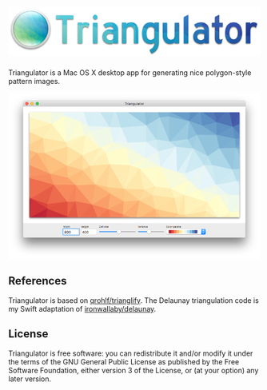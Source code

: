 # ![](https://raw.githubusercontent.com/czak/triangulator/assets/logo.png)

Triangulator is a Mac OS X desktop app for generating nice polygon-style pattern images.

![](https://raw.githubusercontent.com/czak/triangulator/assets/screenshot.png)

## References

Triangulator is based on [qrohlf/trianglify](https://github.com/qrohlf/trianglify).
The Delaunay triangulation code is my Swift adaptation of [ironwallaby/delaunay](https://github.com/ironwallaby/delaunay).

## License

Triangulator is free software: you can redistribute it and/or modify
it under the terms of the GNU General Public License as published by
the Free Software Foundation, either version 3 of the License, or
(at your option) any later version.

